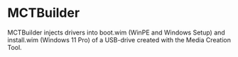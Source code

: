 # MCTBuilder
MCTBuilder injects drivers into boot.wim (WinPE and Windows Setup) and install.wim (Windows 11 Pro) of a USB-drive created with the Media Creation Tool.
